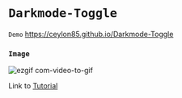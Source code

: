 # `Darkmode-Toggle`
`Demo`
https://ceylon85.github.io/Darkmode-Toggle


### `Image`
![ezgif com-video-to-gif](https://user-images.githubusercontent.com/45006553/85256045-6aed7200-b49e-11ea-9299-75764db2639c.gif)

Link to 
[Tutorial](https://css-tricks.com/a-dark-mode-toggle-with-react-and-themeprovider/)